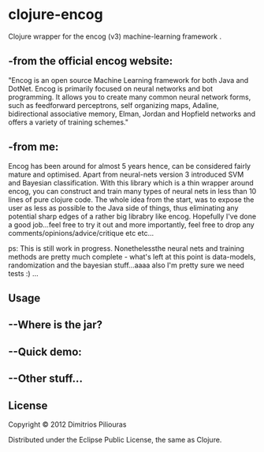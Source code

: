 # clojure-encog

Clojure wrapper for the encog (v3) machine-learning framework .

-from the official encog website:
---------------------------------
"Encog is an open source Machine Learning framework for both Java and DotNet. Encog is primarily focused on neural networks and bot programming. It allows you to  create many common neural network forms, such as feedforward perceptrons, self organizing maps, Adaline, bidirectional associative memory, Elman, Jordan and Hopfield networks and offers a variety of training schemes."

-from me:
---------
Encog has been around for almost 5 years hence, can be considered fairly mature and optimised. Apart from neural-nets version 3 introduced SVM and Bayesian classification. With this library which is a thin wrapper around encog, you can construct and train many types of neural nets in less than 10 lines of pure clojure code. The whole idea from the start, was to expose the user as less as possible to the Java side of things, thus eliminating any potential sharp edges of a rather big librabry like encog. Hopefully I've done a good job...feel free to try it out and more importantly, feel free to drop any comments/opinions/advice/critique etc etc...

ps: This is still work in progress. Nonethelessthe neural nets and training methods are pretty much complete - what's left at this point is data-models, randomization and the bayesian stuff...aaaa also I'm pretty sure we need tests :) ...  


## Usage

--Where is the jar?
-------------------




--Quick demo:
-------------


--Other stuff...
----------------

## License

Copyright © 2012 Dimitrios Piliouras

Distributed under the Eclipse Public License, the same as Clojure.
